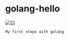 # golang-hello

[![CI](https://github.com/patlux/golang-hello/actions/workflows/ci.yml/badge.svg)](https://github.com/patlux/golang-hello/actions/workflows/ci.yml)

    My first steps with golang
